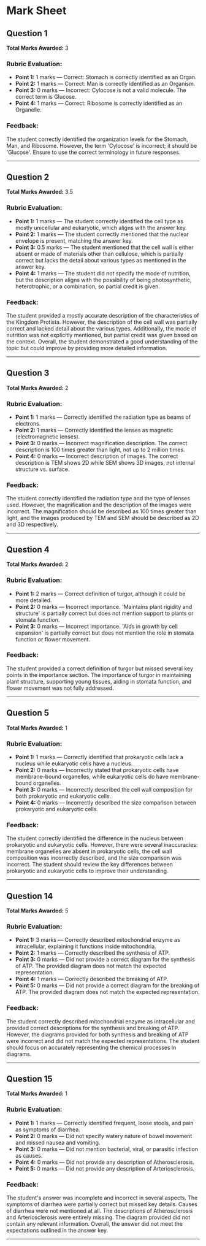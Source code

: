 # Mark Sheet

## Question 1

**Total Marks Awarded:** 3

### Rubric Evaluation:

- **Point 1:** 1 marks — Correct: Stomach is correctly identified as an Organ.
- **Point 2:** 1 marks — Correct: Man is correctly identified as an Organism.
- **Point 3:** 0 marks — Incorrect: Cylocose is not a valid molecule. The correct term is Glucose.
- **Point 4:** 1 marks — Correct: Ribosome is correctly identified as an Organelle.

### Feedback:

The student correctly identified the organization levels for the Stomach, Man, and Ribosome. However, the term 'Cylocose' is incorrect; it should be 'Glucose'. Ensure to use the correct terminology in future responses.

---

## Question 2

**Total Marks Awarded:** 3.5

### Rubric Evaluation:

- **Point 1:** 1 marks — The student correctly identified the cell type as mostly unicellular and eukaryotic, which aligns with the answer key.
- **Point 2:** 1 marks — The student correctly mentioned that the nuclear envelope is present, matching the answer key.
- **Point 3:** 0.5 marks — The student mentioned that the cell wall is either absent or made of materials other than cellulose, which is partially correct but lacks the detail about various types as mentioned in the answer key.
- **Point 4:** 1 marks — The student did not specify the mode of nutrition, but the description aligns with the possibility of being photosynthetic, heterotrophic, or a combination, so partial credit is given.

### Feedback:

The student provided a mostly accurate description of the characteristics of the Kingdom Protista. However, the description of the cell wall was partially correct and lacked detail about the various types. Additionally, the mode of nutrition was not explicitly mentioned, but partial credit was given based on the context. Overall, the student demonstrated a good understanding of the topic but could improve by providing more detailed information.

---

## Question 3

**Total Marks Awarded:** 2

### Rubric Evaluation:

- **Point 1:** 1 marks — Correctly identified the radiation type as beams of electrons.
- **Point 2:** 1 marks — Correctly identified the lenses as magnetic (electromagnetic lenses).
- **Point 3:** 0 marks — Incorrect magnification description. The correct description is 100 times greater than light, not up to 2 million times.
- **Point 4:** 0 marks — Incorrect description of images. The correct description is TEM shows 2D while SEM shows 3D images, not internal structure vs. surface.

### Feedback:

The student correctly identified the radiation type and the type of lenses used. However, the magnification and the description of the images were incorrect. The magnification should be described as 100 times greater than light, and the images produced by TEM and SEM should be described as 2D and 3D respectively.

---

## Question 4

**Total Marks Awarded:** 2

### Rubric Evaluation:

- **Point 1:** 2 marks — Correct definition of turgor, although it could be more detailed.
- **Point 2:** 0 marks — Incorrect importance. 'Maintains plant rigidity and structure' is partially correct but does not mention support to plants or stomata function.
- **Point 3:** 0 marks — Incorrect importance. 'Aids in growth by cell expansion' is partially correct but does not mention the role in stomata function or flower movement.

### Feedback:

The student provided a correct definition of turgor but missed several key points in the importance section. The importance of turgor in maintaining plant structure, supporting young tissues, aiding in stomata function, and flower movement was not fully addressed.

---

## Question 5

**Total Marks Awarded:** 1

### Rubric Evaluation:

- **Point 1:** 1 marks — Correctly identified that prokaryotic cells lack a nucleus while eukaryotic cells have a nucleus.
- **Point 2:** 0 marks — Incorrectly stated that prokaryotic cells have membrane-bound organelles, while eukaryotic cells do have membrane-bound organelles.
- **Point 3:** 0 marks — Incorrectly described the cell wall composition for both prokaryotic and eukaryotic cells.
- **Point 4:** 0 marks — Incorrectly described the size comparison between prokaryotic and eukaryotic cells.

### Feedback:

The student correctly identified the difference in the nucleus between prokaryotic and eukaryotic cells. However, there were several inaccuracies: membrane organelles are absent in prokaryotic cells, the cell wall composition was incorrectly described, and the size comparison was incorrect. The student should review the key differences between prokaryotic and eukaryotic cells to improve their understanding.

---

## Question 14

**Total Marks Awarded:** 5

### Rubric Evaluation:

- **Point 1:** 3 marks — Correctly described mitochondrial enzyme as intracellular, explaining it functions inside mitochondria.
- **Point 2:** 1 marks — Correctly described the synthesis of ATP.
- **Point 3:** 0 marks — Did not provide a correct diagram for the synthesis of ATP. The provided diagram does not match the expected representation.
- **Point 4:** 1 marks — Correctly described the breaking of ATP.
- **Point 5:** 0 marks — Did not provide a correct diagram for the breaking of ATP. The provided diagram does not match the expected representation.

### Feedback:

The student correctly described mitochondrial enzyme as intracellular and provided correct descriptions for the synthesis and breaking of ATP. However, the diagrams provided for both synthesis and breaking of ATP were incorrect and did not match the expected representations. The student should focus on accurately representing the chemical processes in diagrams.

---

## Question 15

**Total Marks Awarded:** 1

### Rubric Evaluation:

- **Point 1:** 1 marks — Correctly identified frequent, loose stools, and pain as symptoms of diarrhea.
- **Point 2:** 0 marks — Did not specify watery nature of bowel movement and missed nausea and vomiting.
- **Point 3:** 0 marks — Did not mention bacterial, viral, or parasitic infection as causes.
- **Point 4:** 0 marks — Did not provide any description of Atherosclerosis.
- **Point 5:** 0 marks — Did not provide any description of Arteriosclerosis.

### Feedback:

The student's answer was incomplete and incorrect in several aspects. The symptoms of diarrhea were partially correct but missed key details. Causes of diarrhea were not mentioned at all. The descriptions of Atherosclerosis and Arteriosclerosis were entirely missing. The diagram provided did not contain any relevant information. Overall, the answer did not meet the expectations outlined in the answer key.

---
